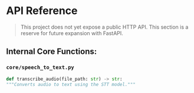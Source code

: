 # API Reference

> This project does not yet expose a public HTTP API. This section is a reserve for future expansion with FastAPI.

## Internal Core Functions:

### `core/speech_to_text.py`

```python
def transcribe_audio(file_path: str) -> str:
"""Converts audio to text using the STT model."""